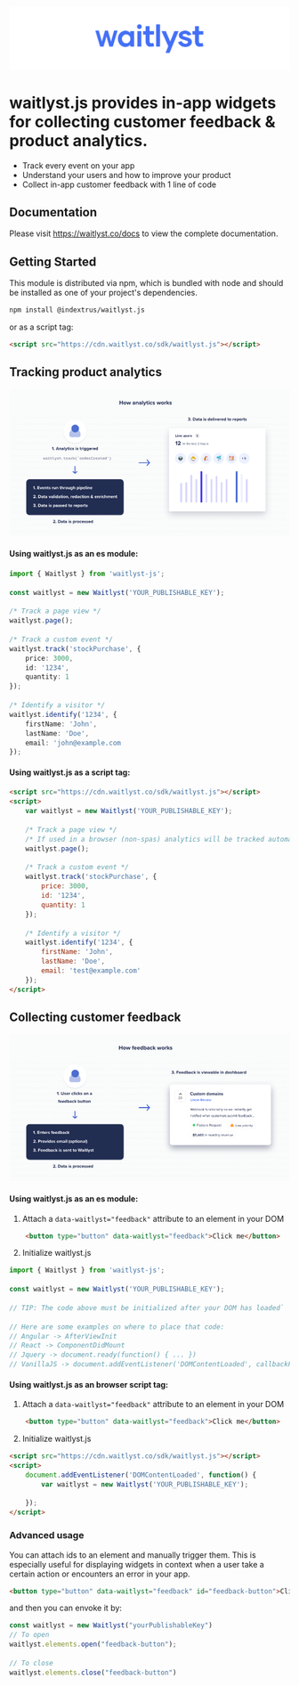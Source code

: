 ![Logo](./documentation/assets/waitlyst-github.png)

# waitlyst.js provides in-app widgets for collecting customer feedback &amp; product analytics.

- Track every event on your app
- Understand your users and how to improve your product
- Collect in-app customer feedback with 1 line of code

## Documentation
Please visit https://waitlyst.co/docs to view the complete documentation.

## Getting Started
This module is distributed via npm, which is bundled with node and should be installed as one of your project's dependencies.

```sh
npm install @indextrus/waitlyst.js
```

or as a script tag:
```html
<script src="https://cdn.waitlyst.co/sdk/waitlyst.js"></script>
```


## Tracking product analytics
![Logo](./documentation/assets/github-analytics.png)

#### Using waitlyst.js as an es module:

```ts
import { Waitlyst } from 'waitlyst-js';

const waitlyst = new Waitlyst('YOUR_PUBLISHABLE_KEY');

/* Track a page view */
waitlyst.page();

/* Track a custom event */
waitlyst.track('stockPurchase', {
    price: 3000,
    id: '1234',
    quantity: 1 
});

/* Identify a visitor */
waitlyst.identify('1234', {
    firstName: 'John',
    lastName: 'Doe',
    email: 'john@example.com
});
```

#### Using waitlyst.js as a script tag:

```html
<script src="https://cdn.waitlyst.co/sdk/waitlyst.js"></script>
<script>
    var waitlyst = new Waitlyst('YOUR_PUBLISHABLE_KEY');

    /* Track a page view */
    /* If used in a browser (non-spas) analytics will be tracked automatically */
    waitlyst.page();

    /* Track a custom event */
    waitlyst.track('stockPurchase', {
        price: 3000,
        id: '1234',
        quantity: 1 
    });

    /* Identify a visitor */
    waitlyst.identify('1234', {
        firstName: 'John',
        lastName: 'Doe',
        email: 'test@example.com'
    });
</script>
```

## Collecting customer feedback
![Logo](./documentation/assets/github-feedback.png)

#### Using waitlyst.js as an es module:

1. Attach a `data-waitlyst="feedback"` attribute to an element in your DOM
```html
    <button type="button" data-waitlyst="feedback">Click me</button>
```

2. Initialize waitlyst.js
```ts
import { Waitlyst } from 'waitlyst-js';

const waitlyst = new Waitlyst('YOUR_PUBLISHABLE_KEY');

// TIP: The code above must be initialized after your DOM has loaded`

// Here are some examples on where to place that code:
// Angular -> AfterViewInit
// React -> ComponentDidMount
// Jquery -> document.ready(function() { ... })
// VanillaJS -> document.addEventListener('DOMContentLoaded', callbackFunction, false);


```

#### Using waitlyst.js as an browser script tag:

1. Attach a `data-waitlyst="feedback"` attribute to an element in your DOM
```html
    <button type="button" data-waitlyst="feedback">Click me</button>
```

2. Initialize waitlyst.js
```html
<script src="https://cdn.waitlyst.co/sdk/waitlyst.js"></script>
<script>
    document.addEventListener('DOMContentLoaded', function() {
        var waitlyst = new Waitlyst('YOUR_PUBLISHABLE_KEY');
        
    });
</script>
```

### Advanced usage
You can attach ids to an element and manually trigger them. This is especially useful for displaying widgets in context when a user take a certain action or encounters an error in your app.
```html
<button type="button" data-waitlyst="feedback" id="feedback-button">Click me</button>
``` 
and then you can envoke it by:
```typescript
const waitlyst = new Waitlyst("yourPublishableKey")
// To open
waitlyst.elements.open("feedback-button");

// To close
waitlyst.elements.close("feedback-button")
```





